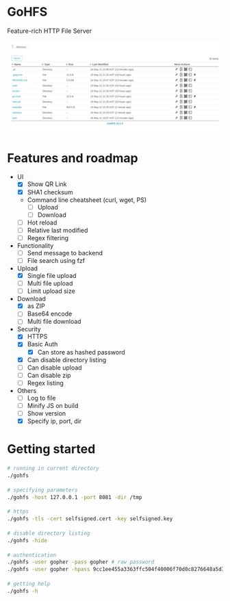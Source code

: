# GoHFS
Feature-rich HTTP File Server

![](https://raw.githubusercontent.com/finzzz/images/master/gohfs.png)

# Features and roadmap
- UI
    - [x] Show QR Link
    - [x] SHA1 checksum
    - Command line cheatsheet (curl, wget, PS)
        - [ ] Upload
        - [ ] Download
    - [ ] Hot reload
    - [ ] Relative last modified
    - [ ] Regex filtering
- Functionality
    - [ ] Send message to backend
    - [ ] File search using fzf
- Upload
    - [x] Single file upload
    - [ ] Multi file upload
    - [ ] Limit upload size
- Download
    - [x] as ZIP
    - [ ] Base64 encode
    - [ ] Multi file download
- Security
    - [x] HTTPS
    - [x] Basic Auth
        - [x] Can store as hashed password
    - [x] Can disable directory listing
    - [ ] Can disable upload
    - [ ] Can disable zip
    - [ ] Regex listing
- Others
    - [ ] Log to file
    - [ ] Minify JS on build
    - [ ] Show version
    - [x] Specify ip, port, dir

# Getting started
```bash
# running in current directory
./gohfs

# specifying parameters
./gohfs -host 127.0.0.1 -port 8081 -dir /tmp 

# https
./gohfs -tls -cert selfsigned.cert -key selfsigned.key

# disable directory listing
./gohfs -hide

# authentication
./gohfs -user gopher -pass gopher # raw password
./gohfs -user gopher -hpass 9cc1ee455a3363ffc504f40006f70d0c8276648a5d3eb3f9524e94d1b7a83aef # sha256 hashed

# getting help
./gohfs -h
```